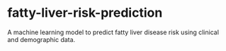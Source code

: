 # fatty-liver-risk-prediction
A machine learning model to predict fatty liver disease risk using clinical and demographic data.

